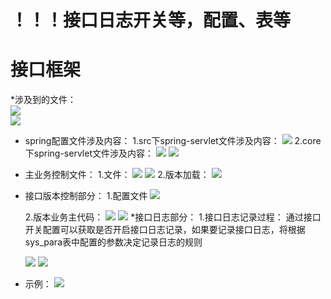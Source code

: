 # ！！！接口日志开关等，配置、表等

# 接口框架

\*涉及到的文件：  
![](/assets/frontDoc_interface1.png)  
![](/assets/frontDoc_interface2.png)

* spring配置文件涉及内容：
  1.src下spring-servlet文件涉及内容：
  ![](/assets/frontDoc_interface3.png)
  2.core下spring-servlet文件涉及内容：
  ![](/assets/frontDoc_interface5.png)
  ![](/assets/frontDoc_interface4.png)
* 主业务控制文件：
  1.文件：
  ![](/assets/frontDoc_interface6.png)
  ![](/assets/frontDoc_interface7.png)
  2.版本加载：
  ![](/assets/interface_version4.png)
* 接口版本控制部分：
  1.配置文件
  ![](/assets/interface_version1.png)
  
  2.版本业务主代码：
  ![](/assets/interface_version2.png)
  ![](/assets/interface_version3.png)
*接口日志部分：
  1.接口日志记录过程：
  通过接口开关配置可以获取是否开启接口日志记录，如果要记录接口日志，将根据sys_para表中配置的参数决定记录日志的规则
  
  ![](/assets/interface_version6.png)
  ![](/assets/interface_version5.png)
  
* 示例：
  ![](/assets/frontDoc_interface8.png)



